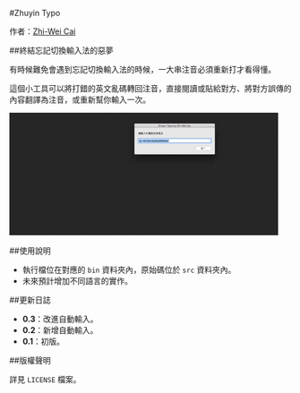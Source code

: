 #Zhuyin Typo

作者：[Zhi-Wei Cai](http://vox.vg/)

##終結忘記切換輸入法的惡夢

有時候難免會遇到忘記切換輸入法的時候，一大串注音必須重新打才看得懂。

這個小工具可以將打錯的英文亂碼轉回注音，直接閱讀或貼給對方、將對方誤傳的內容翻譯為注音，或重新幫你輸入一次。

![使用範例](demo.gif)

##使用說明

- 執行檔位在對應的 `bin` 資料夾內，原始碼位於 `src` 資料夾內。
- 未來預計增加不同語言的實作。

##更新日誌

- **0.3**：改進自動輸入。
- **0.2**：新增自動輸入。
- **0.1**：初版。 


##版權聲明

詳見 `LICENSE` 檔案。